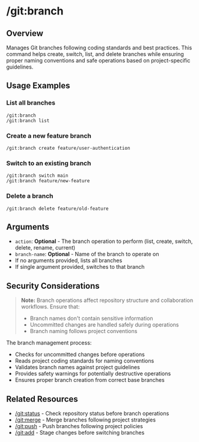 # /git:branch

## Overview

Manages Git branches following coding standards and best practices. This command helps create, switch, list, and delete branches while ensuring proper naming conventions and safe operations based on project-specific guidelines.

## Usage Examples

### List all branches
```
/git:branch
/git:branch list
```

### Create a new feature branch
```
/git:branch create feature/user-authentication
```

### Switch to an existing branch
```
/git:branch switch main
/git:branch feature/new-feature
```

### Delete a branch
```
/git:branch delete feature/old-feature
```

## Arguments

- `action`: **Optional** - The branch operation to perform (list, create, switch, delete, rename, current)
- `branch-name`: **Optional** - Name of the branch to operate on
- If no arguments provided, lists all branches
- If single argument provided, switches to that branch

## Security Considerations

> **Note:** Branch operations affect repository structure and collaboration workflows. Ensure that:
> - Branch names don't contain sensitive information
> - Uncommitted changes are handled safely during operations
> - Branch naming follows project conventions

The branch management process:
- Checks for uncommitted changes before operations
- Reads project coding standards for naming conventions
- Validates branch names against project guidelines
- Provides safety warnings for potentially destructive operations
- Ensures proper branch creation from correct base branches

## Related Resources

- [/git:status](status.md) - Check repository status before branch operations
- [/git:merge](merge.md) - Merge branches following project strategies
- [/git:push](push.md) - Push branches following project policies
- [/git:add](add.md) - Stage changes before switching branches